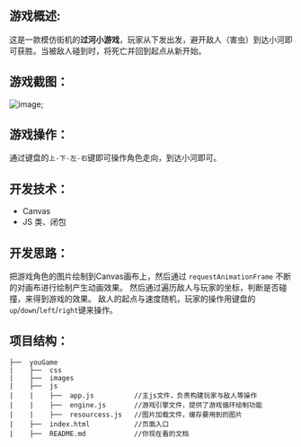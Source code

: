 


## 游戏概述:

这是一款模仿街机的**过河小游戏**，玩家从下发出发，避开敌人（害虫）到达小河即可获胜。当被敌人碰到时，将死亡并回到起点从新开始。

## 游戏截图：

![image](https://img1.doubanio.com/view/status/median/public/079977f0890ea78.jpg);


## 游戏操作：

通过键盘的`上-下-左-右`键即可操作角色走向，到达小河即可。

## 开发技术：

- Canvas
- JS 类、闭包

## 开发思路：
把游戏角色的图片绘制到Canvas画布上，然后通过 `requestAnimationFrame`  不断的对画布进行绘制产生动画效果。 
然后通过遍历敌人与玩家的坐标，判断是否碰撞，来得到游戏的效果。
敌人的起点与速度随机，玩家的操作用键盘的`up`/`down`/`left`/`right`键来操作。


## 项目结构：

```
├──  youGame
|    ├──  css         
|    ├──  images
|    ├──  js
|    |    ├──  app.js          //主js文件，负责构建玩家与敌人等操作
|    |    ├──  engine.js       //游戏引擎文件，提供了游戏循环绘制功能
|    |    ├──  resourcess.js   //图片加载文件，缓存要用到的图片
|    ├──  index.html           //页面入口
|    ├──  README.md            //你现在看的文档

```





